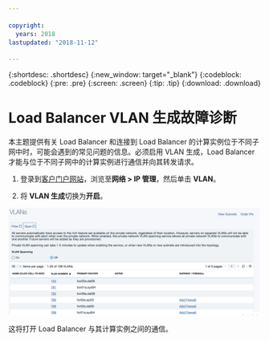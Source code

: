 ```yaml
---

copyright:
  years: 2018
lastupdated: "2018-11-12"

---
```


{:shortdesc: .shortdesc}
{:new_window: target="_blank"}
{:codeblock: .codeblock}
{:pre: .pre}
{:screen: .screen}
{:tip: .tip}
{:download: .download}

# Load Balancer VLAN 生成故障诊断
本主题提供有关 Load Balancer 和连接到 Load Balancer 的计算实例位于不同子网中时，可能会遇到的常见问题的信息。必须启用 VLAN 生成，Load Balancer 才能与位于不同子网中的计算实例进行通信并向其转发请求。

1. 登录到[客户门户网站](https://control.softlayer.com)，浏览至**网络 > IP 管理**，然后单击 **VLAN**。

2. 将 **VLAN 生成**切换为**开启**。

<img src="images/vlan-spanning.png" alt="图样" style="width: 500px;"/>

这将打开 Load Balancer 与其计算实例之间的通信。
